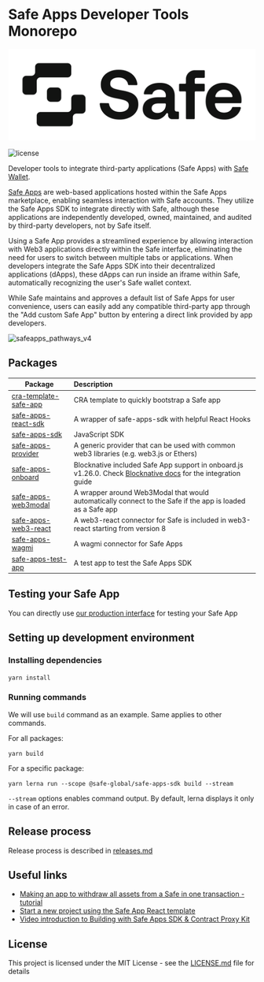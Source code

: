 # Safe Apps Developer Tools Monorepo

[![Logo](https://raw.githubusercontent.com/safe-global/safe-apps-sdk/main/assets/logo.svg)](https://safe.global/)

![license](https://img.shields.io/github/license/safe-global/safe-apps-sdk)

Developer tools to integrate third-party applications (Safe Apps) with [Safe Wallet](https://app.safe.global/).

[Safe Apps](https://help.safe.global/en/collections/9821-safe-apps) are web-based applications hosted within the Safe Apps marketplace, enabling seamless interaction with Safe accounts. They utilize the Safe Apps SDK to integrate directly with Safe, although these applications are independently developed, owned, maintained, and audited by third-party developers, not by Safe itself.

Using a Safe App provides a streamlined experience by allowing interaction with Web3 applications directly within the Safe interface, eliminating the need for users to switch between multiple tabs or applications. When developers integrate the Safe Apps SDK into their decentralized applications (dApps), these dApps can run inside an iframe within Safe, automatically recognizing the user's Safe wallet context.

While Safe maintains and approves a default list of Safe Apps for user convenience, users can easily add any compatible third-party app through the "Add custom Safe App" button by entering a direct link provided by app developers.

![safeapps_pathways_v4](https://user-images.githubusercontent.com/6764315/123075714-c5564100-d418-11eb-8da0-898aa163dee2.png)

## Packages

| Package                                                       | Description                                                                                                                                       |
|---------------------------------------------------------------|:--------------------------------------------------------------------------------------------------------------------------------------------------|
| [cra-template-safe-app](/packages/cra-template-safe-app)      | CRA template to quickly bootstrap a Safe app                                                                                                      |
| [safe-apps-react-sdk](/packages/safe-apps-react-sdk)          | A wrapper of safe-apps-sdk with helpful React Hooks                                                                                               |
| [safe-apps-sdk](/packages/safe-apps-sdk)                      | JavaScript SDK                                                                                                                                    |
| [safe-apps-provider](/packages/safe-apps-provider)            | A generic provider that can be used with common web3 libraries (e.g. web3.js or Ethers)                                                           |
| [safe-apps-onboard](https://onboard.blocknative.com/)         | Blocknative included Safe App support in onboard.js v1.26.0. Check [Blocknative docs](https://onboard.blocknative.com/) for the integration guide |
| [safe-apps-web3modal](/packages/safe-apps-web3modal)          | A wrapper around Web3Modal that would automatically connect to the Safe if the app is loaded as a Safe app                                        |
| [safe-apps-web3-react](https://github.com/Uniswap/web3-react) | A web3-react connector for Safe is included in web3-react starting from version 8                                                                 |
| [safe-apps-wagmi](/packages/safe-apps-wagmi)                  | A wagmi connector for Safe Apps                                                                                                                   |
| [safe-apps-test-app](/packages/safe-apps-test-app)            | A test app to test the Safe Apps SDK                                                                                                              |

## Testing your Safe App

You can directly use [our production interface](https://app.safe.global) for testing your Safe App


## Setting up development environment

### Installing dependencies

```
yarn install
```

### Running commands

We will use `build` command as an example. Same applies to other commands.

For all packages:

```
yarn build
```

For a specific package:

```
yarn lerna run --scope @safe-global/safe-apps-sdk build --stream
```

`--stream` options enables command output. By default, lerna displays it only in case of an error.

## Release process

Release process is described in [releases.md](/docs/releases.md)

## Useful links

- [Making an app to withdraw all assets from a Safe in one transaction - tutorial](/guides/drain-safe-app)
- [Start a new project using the Safe App React template](/packages/cra-template-safe-app)
- [Video introduction to Building with Safe Apps SDK & Contract Proxy Kit](https://www.youtube.com/watch?v=YGw8WfBw5OI)

## License

This project is licensed under the MIT License - see the [LICENSE.md](LICENSE.md) file for details
